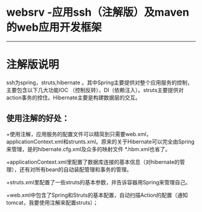 # websrv -应用ssh（注解版）及maven的web应用开发框架

------

# 注解版说明

ssh为spring，struts,hibernate 。其中Spring主要提供对整个应用服务的控制，主要包含以下几大功能IOC （控制反转），DI（依赖注入）。struts主要提供对action事务的控住。Hibernate主要是构建数据层的交互。

## 使用注解的好处：

+使用注解，应用服务的配置文件可以精简到只需要web.xml，applicationContext.xml和strunts.xml。原来的关于Hibernate可以完全由Spring来管理，是的hibernate.cfg.xml及众多的映射文件 *.hbm.xml也省了。

+applicationContext.xml里配置了数据库连接的基本信息（对hibernate的管理），还有对所有bean的自动装配管理和事务的管理。

+struts.xml里配置了一些struts的基本参数，并告诉容器用Spring来管理自己。

+web.xml中包含了Spring和Struts的基本配置，自动扫描Action的配置（通知tomcat，我要使用注解来配置struts）；

